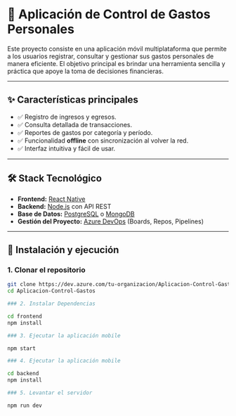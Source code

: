 # 📱 Aplicación de Control de Gastos Personales

Este proyecto consiste en una aplicación móvil multiplataforma que permite a los usuarios registrar, consultar y gestionar sus gastos personales de manera eficiente. El objetivo principal es brindar una herramienta sencilla y práctica que apoye la toma de decisiones financieras.

---

## ✨ Características principales
- ✅ Registro de ingresos y egresos.
- ✅ Consulta detallada de transacciones.
- ✅ Reportes de gastos por categoría y período.
- ✅ Funcionalidad **offline** con sincronización al volver la red.
- ✅ Interfaz intuitiva y fácil de usar.

---

## 🛠️ Stack Tecnológico
- **Frontend:** [React Native](https://reactnative.dev/)  
- **Backend:** [Node.js](https://nodejs.org/) con API REST  
- **Base de Datos:** [PostgreSQL](https://www.postgresql.org/) o [MongoDB](https://www.mongodb.com/)  
- **Gestión del Proyecto:** [Azure DevOps](https://azure.microsoft.com/services/devops/) (Boards, Repos, Pipelines)

---

## 🚀 Instalación y ejecución

### 1. Clonar el repositorio
```bash
git clone https://dev.azure.com/tu-organizacion/Aplicacion-Control-Gastos/_git/Aplicacion-Control-Gastos
cd Aplicacion-Control-Gastos

### 2. Instalar Dependencias

cd frontend
npm install

### 3. Ejecutar la aplicación mobile

npm start

### 4. Ejecutar la aplicación mobile

cd backend
npm install

### 5. Levantar el servidor

npm run dev


